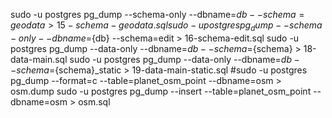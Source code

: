 sudo -u postgres pg_dump --schema-only --dbname=${db} --schema=geodata > 15-schema-geodata.sql
sudo -u postgres pg_dump --schema-only --dbname=${db} --schema=edit > 16-schema-edit.sql
sudo -u postgres pg_dump --data-only --dbname=${db} --schema=${schema} > 18-data-main.sql
sudo -u postgres pg_dump --data-only --dbname=${db} --schema=${schema}_static > 19-data-main-static.sql
#sudo -u postgres pg_dump --format=c --table=planet_osm_point --dbname=osm > osm.dump
sudo -u postgres pg_dump --insert --table=planet_osm_point --dbname=osm > osm.sql
